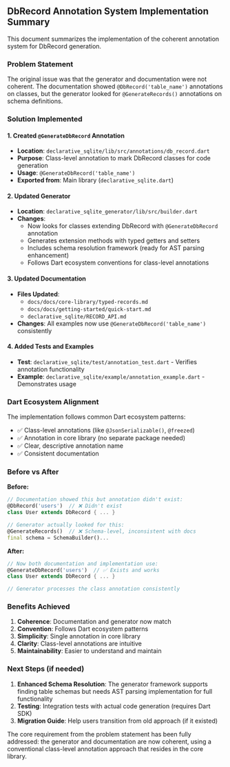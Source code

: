 ## DbRecord Annotation System Implementation Summary

This document summarizes the implementation of the coherent annotation system for DbRecord generation.

### Problem Statement
The original issue was that the generator and documentation were not coherent. The documentation showed `@DbRecord('table_name')` annotations on classes, but the generator looked for `@GenerateRecords()` annotations on schema definitions.

### Solution Implemented

#### 1. Created `@GenerateDbRecord` Annotation
- **Location**: `declarative_sqlite/lib/src/annotations/db_record.dart`
- **Purpose**: Class-level annotation to mark DbRecord classes for code generation
- **Usage**: `@GenerateDbRecord('table_name')`
- **Exported from**: Main library (`declarative_sqlite.dart`)

#### 2. Updated Generator
- **Location**: `declarative_sqlite_generator/lib/src/builder.dart`
- **Changes**:
  - Now looks for classes extending DbRecord with `@GenerateDbRecord` annotation
  - Generates extension methods with typed getters and setters
  - Includes schema resolution framework (ready for AST parsing enhancement)
  - Follows Dart ecosystem conventions for class-level annotations

#### 3. Updated Documentation
- **Files Updated**:
  - `docs/docs/core-library/typed-records.md`
  - `docs/docs/getting-started/quick-start.md`
  - `declarative_sqlite/RECORD_API.md`
- **Changes**: All examples now use `@GenerateDbRecord('table_name')` consistently

#### 4. Added Tests and Examples
- **Test**: `declarative_sqlite/test/annotation_test.dart` - Verifies annotation functionality
- **Example**: `declarative_sqlite/example/annotation_example.dart` - Demonstrates usage

### Dart Ecosystem Alignment

The implementation follows common Dart ecosystem patterns:
- ✅ Class-level annotations (like `@JsonSerializable()`, `@freezed`)
- ✅ Annotation in core library (no separate package needed)
- ✅ Clear, descriptive annotation name
- ✅ Consistent documentation

### Before vs After

**Before:**
```dart
// Documentation showed this but annotation didn't exist:
@DbRecord('users')  // ❌ Didn't exist
class User extends DbRecord { ... }

// Generator actually looked for this:
@GenerateRecords()  // ❌ Schema-level, inconsistent with docs
final schema = SchemaBuilder()...
```

**After:**
```dart
// Now both documentation and implementation use:
@GenerateDbRecord('users')  // ✅ Exists and works
class User extends DbRecord { ... }

// Generator processes the class annotation consistently
```

### Benefits Achieved

1. **Coherence**: Documentation and generator now match
2. **Convention**: Follows Dart ecosystem patterns
3. **Simplicity**: Single annotation in core library
4. **Clarity**: Class-level annotations are intuitive
5. **Maintainability**: Easier to understand and maintain

### Next Steps (if needed)

1. **Enhanced Schema Resolution**: The generator framework supports finding table schemas but needs AST parsing implementation for full functionality
2. **Testing**: Integration tests with actual code generation (requires Dart SDK)
3. **Migration Guide**: Help users transition from old approach (if it existed)

The core requirement from the problem statement has been fully addressed: the generator and documentation are now coherent, using a conventional class-level annotation approach that resides in the core library.